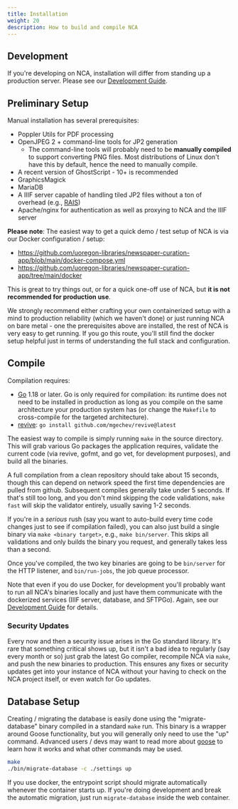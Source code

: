 ```yaml
---
title: Installation
weight: 20
description: How to build and compile NCA
---
```


## Development

If you're developing on NCA, installation will differ from standing up a
production server.  Please see our [Development Guide](/contributing/dev-guide).

## Preliminary Setup

Manual installation has several prerequisites:

- Poppler Utils for PDF processing
- OpenJPEG 2 + command-line tools for JP2 generation
  - The command-line tools will probably need to be **manually compiled** to
    support converting PNG files.  Most distributions of Linux don't have this
    by default, hence the need to manually compile.
- A recent version of GhostScript - 10+ is recommended
- GraphicsMagick
- MariaDB
- A IIIF server capable of handling tiled JP2 files without a ton of overhead (e.g.,
  [RAIS](https://github.com/uoregon-libraries/rais-image-server))
- Apache/nginx for authentication as well as proxying to NCA and the IIIF server

**Please note**: The easiest way to get a quick demo / test setup of NCA is via
our Docker configuration / setup:

- <https://github.com/uoregon-libraries/newspaper-curation-app/blob/main/docker-compose.yml>
- <https://github.com/uoregon-libraries/newspaper-curation-app/tree/main/docker>

This is great to try things out, or for a quick one-off use of NCA, but **it is
not recommended for production use**.

We strongly recommend either crafting your own containerized setup with a mind
to production reliability (which we haven't done) or just running NCA on bare
metal - one the prerequisites above are installed, the rest of NCA is very easy
to get running. If you go this route, you'll still find the docker setup
helpful just in terms of understanding the full stack and configuration.

## Compile

Compilation requires:
- [Go](https://golang.org/dl/) 1.18 or later. Go is only required for
  compilation: its runtime does not need to be installed in production as long
  as you compile on the same architecture your production system has (or change
  the `Makefile` to cross-compile for the targeted architecture).
- [revive](https://github.com/mgechev/revive): `go install github.com/mgechev/revive@latest`

The easiest way to compile is simply running `make` in the source directory.
This will grab various Go packages the application requires, validate the
current code (via revive, gofmt, and go vet, for development purposes), and
build all the binaries.

A full compilation from a clean repository should take about 15 seconds, though
this can depend on network speed the first time dependencies are pulled from
github.  Subsequent compiles generally take under 5 seconds.  If that's still
too long, and you don't mind skipping the code validations, `make fast` will
skip the validator entirely, usually saving 1-2 seconds.

If you're in a *serious* rush (say you want to auto-build every time code
changes just to see if compilation failed), you can also just build a single
binary via `make <binary target>`, e.g., `make bin/server`. This skips all
validations and only builds the binary you request, and generally takes less
than a second.

Once you've compiled, the two key binaries are going to be `bin/server` for the
HTTP listener, and `bin/run-jobs`, the job queue processor.

Note that even if you do use Docker, for development you'll probably want to
run all NCA's binaries locally and just have them communicate with the
dockerized services (IIIF server, database, and SFTPGo). Again, see our
[Development Guide](/contributing/dev-guide) for details.

### Security Updates

Every now and then a security issue arises in the Go standard library. It's
rare that something critical shows up, but it isn't a bad idea to regularly
(say every month or so) just grab the latest Go compiler, recompile NCA via
`make`, and push the new binaries to production. This ensures any fixes or
security updates get into your instance of NCA without your having to check on
the NCA project itself, or even watch for Go updates.

## Database Setup

Creating / migrating the database is easily done using the "migrate-database"
binary compiled in a standard `make` run. This binary is a wrapper around Goose
functionality, but you will generally only need to use the "up" command.
Advanced users / devs may want to read more about [goose][goose] to learn how
it works and what other commands may be used.

[goose]: <https://github.com/pressly/goose>

```bash
make
./bin/migrate-database -c ./settings up
```

If you use docker, the entrypoint script should migrate automatically whenever
the container starts up.  If you're doing development and break the automatic
migration, just run `migrate-database` inside the web container.
